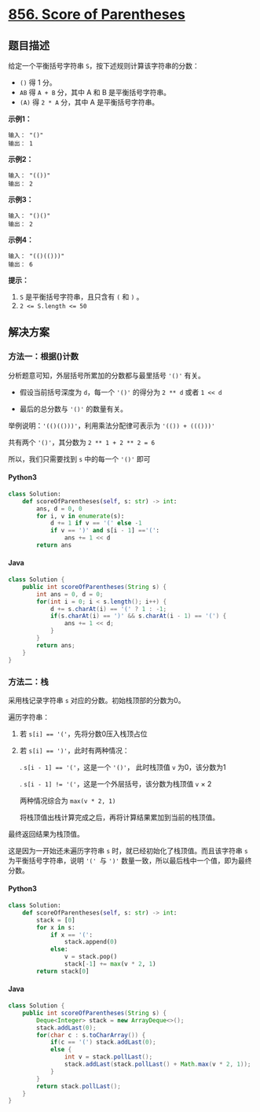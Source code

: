 # [856. Score of Parentheses](https://leetcode.cn/problems/score-of-parentheses/)

## 题目描述

给定一个平衡括号字符串 `S`，按下述规则计算该字符串的分数：

- `()` 得 1 分。
- `AB` 得 `A + B` 分，其中 A 和 B 是平衡括号字符串。
- `(A)` 得 `2 * A` 分，其中 A 是平衡括号字符串。

**示例1：**

```
输入： "()"
输出： 1
```

**示例2：**

```
输入： "(())"
输出： 2
```

**示例3：**

```
输入： "()()"
输出： 2
```

**示例4：**

```
输入： "(()(()))"
输出： 6
```

**提示：**

1. `S` 是平衡括号字符串，且只含有 `(` 和 `)` 。
2. `2 <= S.length <= 50`

## 解决方案

### 方法一：根据()计数

分析题意可知，外层括号所累加的分数都与最里括号 `'()'` 有关。

- 假设当前括号深度为 `d`，每一个 `'()'` 的得分为 `2 ** d` 或者 `1 << d`

- 最后的总分数与 `'()'` 的数量有关。

举例说明：`'(()(()))'`，利用乘法分配律可表示为 `'(()) + ((()))'`

共有两个 `'()'`，其分数为 `2 ** 1 + 2 ** 2 = 6`

所以，我们只需要找到 `s` 中的每一个 `'()'` 即可

#### Python3

```python
class Solution:
    def scoreOfParentheses(self, s: str) -> int:
        ans, d = 0, 0
        for i, v in enumerate(s):
            d += 1 if v == '(' else -1
            if v == ')' and s[i - 1] =='(':
                ans += 1 << d
        return ans
```

#### Java

```java
class Solution {
    public int scoreOfParentheses(String s) {
        int ans = 0, d = 0;
        for(int i = 0; i < s.length(); i++) {
            d += s.charAt(i) == '(' ? 1 : -1;
            if(s.charAt(i) == ')' && s.charAt(i - 1) == '(') {
                ans += 1 << d;
            }
        }
        return ans;
    }
}
```

### 方法二：栈

采用栈记录字符串 `s` 对应的分数。初始栈顶部的分数为0。

遍历字符串：

1. 若 `s[i] == '('`，先将分数0压入栈顶占位

2. 若 `s[i] == ')'`，此时有两种情况：
   
   . `s[i - 1] == '('`，这是一个 `'()'`， 此时栈顶值 `v` 为0，该分数为1
   
   . `s[i - 1] != '('`，这是一个外层括号，该分数为栈顶值 `v` × 2
   
   两种情况综合为 `max(v * 2, 1)`
   
   将栈顶值出栈计算完成之后，再将计算结果累加到当前的栈顶值。

最终返回结果为栈顶值。

这是因为一开始还未遍历字符串 `s` 时，就已经初始化了栈顶值。而且该字符串 `s` 为平衡括号字符串，说明 `'(' `与 `')'` 数量一致，所以最后栈中一个值，即为最终分数。

#### Python3

```python
class Solution:
    def scoreOfParentheses(self, s: str) -> int:
        stack = [0]
        for x in s:
            if x == '(':
                stack.append(0)
            else:
                v = stack.pop()
                stack[-1] += max(v * 2, 1)
        return stack[0]
```

#### Java

```java
class Solution {
    public int scoreOfParentheses(String s) {
        Deque<Integer> stack = new ArrayDeque<>();
        stack.addLast(0);
        for(char c : s.toCharArray()) {
            if(c == '(') stack.addLast(0);
            else {
                int v = stack.pollLast();
                stack.addLast(stack.pollLast() + Math.max(v * 2, 1));
            }
        }
        return stack.pollLast();
    }
}
```



